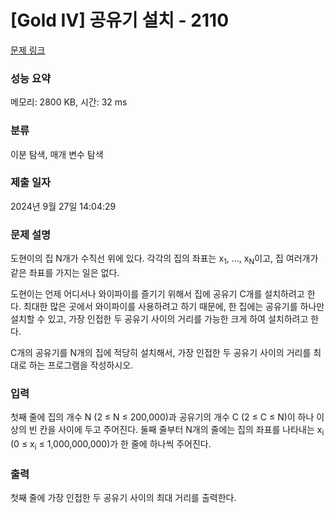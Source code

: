 # [Gold IV] 공유기 설치 - 2110 

[문제 링크](https://www.acmicpc.net/problem/2110) 

### 성능 요약

메모리: 2800 KB, 시간: 32 ms

### 분류

이분 탐색, 매개 변수 탐색

### 제출 일자

2024년 9월 27일 14:04:29

### 문제 설명

<p>도현이의 집 N개가 수직선 위에 있다. 각각의 집의 좌표는 x<sub>1</sub>, ..., x<sub>N</sub>이고, 집 여러개가 같은 좌표를 가지는 일은 없다.</p>

<p>도현이는 언제 어디서나 와이파이를 즐기기 위해서 집에 공유기 C개를 설치하려고 한다. 최대한 많은 곳에서 와이파이를 사용하려고 하기 때문에, 한 집에는 공유기를 하나만 설치할 수 있고, 가장 인접한 두 공유기 사이의 거리를 가능한 크게 하여 설치하려고 한다.</p>

<p>C개의 공유기를 N개의 집에 적당히 설치해서, 가장 인접한 두 공유기 사이의 거리를 최대로 하는 프로그램을 작성하시오.</p>

### 입력 

 <p>첫째 줄에 집의 개수 N (2 ≤ N ≤ 200,000)과 공유기의 개수 C (2 ≤ C ≤ N)이 하나 이상의 빈 칸을 사이에 두고 주어진다. 둘째 줄부터 N개의 줄에는 집의 좌표를 나타내는 x<sub>i</sub> (0 ≤ x<sub>i</sub> ≤ 1,000,000,000)가 한 줄에 하나씩 주어진다.</p>

### 출력 

 <p>첫째 줄에 가장 인접한 두 공유기 사이의 최대 거리를 출력한다.</p>

